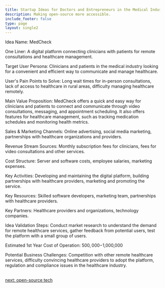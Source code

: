 ```yaml
---
title: Startup Ideas for Doctors and Entrepreneurs in the Medical Industry
description: Making open-source more accessible.
include_footer: false
type: page
layout: single2
---
```


<p>
Idea Name: MedCheck

One Liner: A digital platform connecting clinicians with patients for remote consultations and healthcare management.

Target User Persona: Clinicians and patients in the medical industry looking for a convenient and efficient way to communicate and manage healthcare.

User's Pain Points to Solve: Long wait times for in-person consultations, lack of access to healthcare in rural areas, difficulty managing healthcare remotely.

Main Value Proposition: MedCheck offers a quick and easy way for clinicians and patients to connect and communicate through video consultations, messaging, and appointment scheduling. It also offers features for healthcare management, such as tracking medication schedules and monitoring health metrics.

Sales & Marketing Channels: Online advertising, social media marketing, partnerships with healthcare organizations and providers.

Revenue Stream Sources: Monthly subscription fees for clinicians, fees for video consultations and other services.

Cost Structure: Server and software costs, employee salaries, marketing expenses.

Key Activities: Developing and maintaining the digital platform, building partnerships with healthcare providers, marketing and promoting the service.

Key Resources: Skilled software developers, marketing team, partnerships with healthcare providers.

Key Partners: Healthcare providers and organizations, technology companies.

Idea Validation Steps: Conduct market research to understand the demand for remote healthcare services, gather feedback from potential users, test the platform with a small group of users.

Estimated 1st Year Cost of Operation: $500,000-$1,000,000

Potential Business Challenges: Competition with other remote healthcare services, difficulty convincing healthcare providers to adopt the platform, regulation and compliance issues in the healthcare industry.

<br>
<a href="https://workdojos.com/clinician/tech">next: open-source tech</a>
</p>